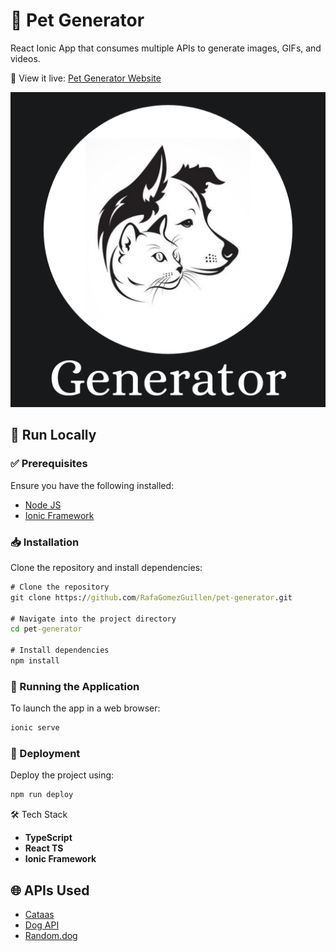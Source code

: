 # 🐶 Pet Generator

React Ionic App that consumes multiple APIs to generate images, GIFs, and videos.

🔗 View it live: [Pet Generator Website](https://rafagomezguillen.github.io/pet-generator/)

<img src='public/favicon.png'>

## 🚀 Run Locally

### ✅ Prerequisites

Ensure you have the following installed:

- [Node JS](https://nodejs.org/en)
- [Ionic Framework](https://ionicframework.com/)


### 📥 Installation

Clone the repository and install dependencies:

```cmd
# Clone the repository
git clone https://github.com/RafaGomezGuillen/pet-generator.git

# Navigate into the project directory
cd pet-generator

# Install dependencies
npm install
```

### 🏃 Running the Application

To launch the app in a web browser:

```cmd
ionic serve
```

### 🚀 Deployment

Deploy the project using:

```cmd
npm run deploy
```

🛠 Tech Stack

- **TypeScript**
- **React TS**
- **Ionic Framework**

## 🌐 APIs Used

- [Cataas](https://cataas.com/#/)
- [Dog API](https://dog.ceo/dog-api/)
- [Random.dog](https://random.dog/)